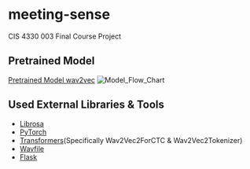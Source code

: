 # meeting-sense

CIS 4330 003 Final Course Project

## Pretrained Model

[Pretrained Model wav2vec](https://github.com/pytorch/fairseq/tree/main/examples/wav2vec)
![Model_Flow_Chart]()
## Used External Libraries & Tools

* [Librosa](https://librosa.org/doc/latest/index.html)
* [PyTorch](https://pytorch.org/)
* [Transformers]()(Specifically Wav2Vec2ForCTC & Wav2Vec2Tokenizer)
* [Wavfile](https://pypi.org/project/wavefile/)
* [Flask](https://pypi.org/project/Flask/)
